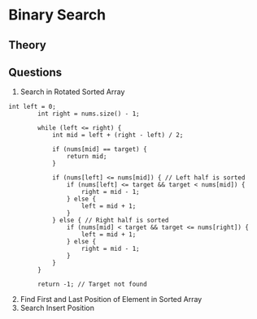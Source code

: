 # Binary Search

## Theory

## Questions

1.  Search in Rotated Sorted Array
```
int left = 0;
        int right = nums.size() - 1;
        
        while (left <= right) {
            int mid = left + (right - left) / 2;
            
            if (nums[mid] == target) {
                return mid;
            }
            
            if (nums[left] <= nums[mid]) { // Left half is sorted
                if (nums[left] <= target && target < nums[mid]) {
                    right = mid - 1;
                } else {
                    left = mid + 1;
                }
            } else { // Right half is sorted
                if (nums[mid] < target && target <= nums[right]) {
                    left = mid + 1;
                } else {
                    right = mid - 1;
                }
            }
        }
        
        return -1; // Target not found
```
2. Find First and Last Position of Element in Sorted Array
3. Search Insert Position
